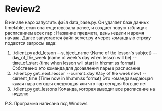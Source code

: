 # Review2
В начале надо запустить файл data_base.py. Он удаляет базe данных timetable, если она сущетсвовала ранее, и создает новую таблицу с расписанием всех пар : Название предмета, день недели и время начала.
Далее запускается файл server.py и через командную строку подаются запросы вида:
1) ./client.py add_lesson --subject_name {Name of the lesson's subject} --day_of_the_week {name of week's day when lesson will be} --time_of_start {time when lesson will start in hh:mm:ss format}
Собственно это команда для добавления пары в расписание
2) ./client.py get_next_lesson --current_day {Day of the week now} --current_time {Time now in hh:mm:ss format} 
Это команда выдающая какая пара сегодня следующая или что пар сегодня больше нет
3) ./client.py get_lessons 
Команда, которая выводит все расписание на неделю


P.S. Программа написана под Windows
